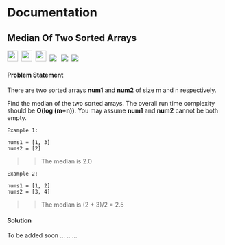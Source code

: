 # Documentation

## Median Of Two Sorted Arrays

<a><img src= "https://img.shields.io/badge/-Google-orange" height="25">&nbsp;&nbsp;<img src= 
"https://img.shields.io/badge/-Amazon-blue" height="25">&nbsp;&nbsp;<img src= "https://img.shields.io/badge/-PayTm-green" height="25">&nbsp;&nbsp;<img src= "https://img.shields.io/badge/-Leetcode-violet" >
&nbsp;&nbsp;<img src= "https://img.shields.io/badge/-CPP-red">&nbsp;&nbsp;<img src= "https://img.shields.io/badge/-Python-brightgreen"></a>


#### Problem Statement 
There are two sorted arrays **num1** and **num2** of size m and n respectively. 

Find the median of the two sorted arrays. The overall run time complexity should be **O(log (m+n))**.
You may assume **num1** and **num2** cannot be both empty.

    Example 1:

    nums1 = [1, 3]
    nums2 = [2]

>> The median is 2.0

    Example 2:

    nums1 = [1, 2]
    nums2 = [3, 4]

>> The median is (2 + 3)/2 = 2.5

#### Solution

To be added soon ... .. ...

